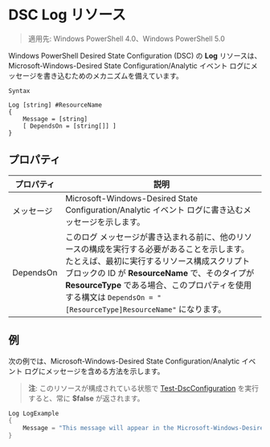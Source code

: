 # DSC Log リソース 

> 適用先: Windows PowerShell 4.0、Windows PowerShell 5.0

Windows PowerShell Desired State Configuration (DSC) の __Log__ リソースは、Microsoft-Windows-Desired State Configuration/Analytic イベント ログにメッセージを書き込むためのメカニズムを備えています。

```
Syntax

Log [string] #ResourceName
{
    Message = [string]
    [ DependsOn = [string[]] ]
}
```

## プロパティ
|  プロパティ  |  説明   | 
|---|---| 
| メッセージ| Microsoft-Windows-Desired State Configuration/Analytic イベント ログに書き込むメッセージを示します。| 
| DependsOn | このログ メッセージが書き込まれる前に、他のリソースの構成を実行する必要があることを示します。 たとえば、最初に実行するリソース構成スクリプト ブロックの ID が __ResourceName__ で、そのタイプが __ResourceType__ である場合、このプロパティを使用する構文は `DependsOn = "[ResourceType]ResourceName"` になります。| 

## 例

次の例では、Microsoft-Windows-Desired State Configuration/Analytic イベント ログにメッセージを含める方法を示します。

> **注**: このリソースが構成されている状態で [Test-DscConfiguration](https://technet.microsoft.com/en-us/library/dn407382.aspx) を実行すると、常に **$false** が返されます。

```powershell 
Log LogExample
{
    Message = "This message will appear in the Microsoft-Windows-Desired State Configuration/Analytic event log."
} 
```

<!--HONumber=Feb16_HO4-->
